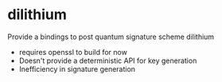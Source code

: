 # dilithium

Provide a bindings to post quantum signature scheme dilithium

* requires openssl to build for now
* Doesn't provide a deterministic API for key generation
* Inefficiency in signature generation
